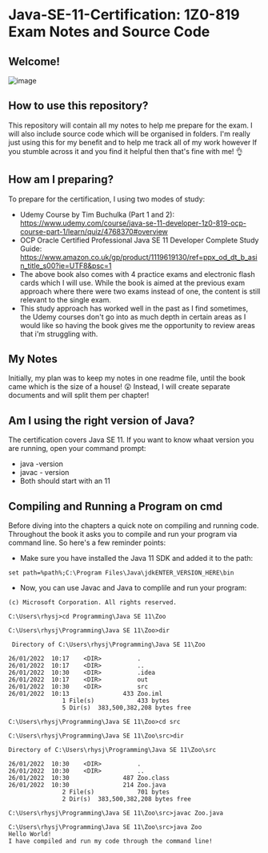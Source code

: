 # Java-SE-11-Certification: 1Z0-819 Exam Notes and Source Code

## Welcome!

![image](https://user-images.githubusercontent.com/91537105/150771565-bda91800-eaf5-40e6-b00b-311e9f3775b5.png)

## How to use this repository?

This repository will contain all my notes to help me prepare for the exam. I will also include source code which will be organised in folders. I'm really just using this for my benefit and to help me track all of my work however If you stumble across it and you find it helpful then that's fine with me! 👌

## How am I preparing?

To prepare for the certification, I using two modes of study:
* Udemy Course by Tim Buchulka (Part 1 and 2): https://www.udemy.com/course/java-se-11-developer-1z0-819-ocp-course-part-1/learn/quiz/4768370#overview
* OCP Oracle Certified Professional Java SE 11 Developer Complete Study Guide: https://www.amazon.co.uk/gp/product/1119619130/ref=ppx_od_dt_b_asin_title_s00?ie=UTF8&psc=1
* The above book also comes with 4 practice exams and electronic flash cards which I will use. While the book is aimed at the previous exam approach where there were two exams instead of one, the content is still relevant to the single exam. 
* This study approach has worked well in the past as I find sometimes, the Udemy courses don't go into as much depth in certain areas as I would like so having the book gives me the opportunity to review areas that i'm struggling with.  

## My Notes

Initially, my plan was to keep my notes in one readme file, until the book came which is the size of a house! 😲 Instead, I will create separate documents and will split them per chapter!

## Am I using the right version of Java?

The certification covers Java SE 11. If you want to know whaat version you are running, open your command prompt:
* java -version
* javac - version
* Both should start with an 11

## Compiling and Running a Program on cmd

Before diving into the chapters a quick note on compiling and running code. Throughout the book it asks you to compile and run your program via command line. So here's a few reminder points:

* Make sure you have installed the Java 11 SDK and added it to the path: 

```
set path=%path%;C:\Program Files\Java\jdkENTER_VERSION_HERE\bin
```
* Now, you can use Javac and Java to complile and run your program:

```
(c) Microsoft Corporation. All rights reserved.

C:\Users\rhysj>cd Programming\Java SE 11\Zoo

C:\Users\rhysj\Programming\Java SE 11\Zoo>dir
 
 Directory of C:\Users\rhysj\Programming\Java SE 11\Zoo

26/01/2022  10:17    <DIR>          .
26/01/2022  10:17    <DIR>          ..
26/01/2022  10:30    <DIR>          .idea
26/01/2022  10:17    <DIR>          out
26/01/2022  10:30    <DIR>          src
26/01/2022  10:13               433 Zoo.iml
               1 File(s)            433 bytes
               5 Dir(s)  383,500,382,208 bytes free

C:\Users\rhysj\Programming\Java SE 11\Zoo>cd src

C:\Users\rhysj\Programming\Java SE 11\Zoo\src>dir
 
Directory of C:\Users\rhysj\Programming\Java SE 11\Zoo\src 

26/01/2022  10:30    <DIR>          .
26/01/2022  10:30    <DIR>          ..
26/01/2022  10:30               487 Zoo.class
26/01/2022  10:30               214 Zoo.java
               2 File(s)            701 bytes
               2 Dir(s)  383,500,382,208 bytes free

C:\Users\rhysj\Programming\Java SE 11\Zoo\src>javac Zoo.java

C:\Users\rhysj\Programming\Java SE 11\Zoo\src>java Zoo
Hello World!
I have compiled and run my code through the command line!
```
